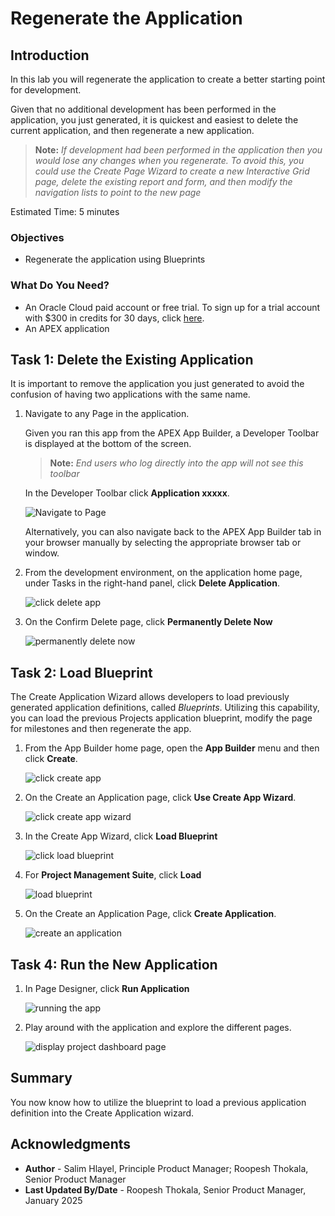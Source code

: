 # Regenerate the Application

## Introduction

In this lab you will regenerate the application to create a better starting point for development.

Given that no additional development has been performed in the application, you just generated, it is quickest and easiest to delete the current application, and then regenerate a new application.

> **Note:** _If development had been performed in the application then you would lose any changes when you regenerate. To avoid this, you could use the Create Page Wizard to create a new Interactive Grid page, delete the existing report and form, and then modify the navigation lists to point to the new page_

Estimated Time: 5 minutes

### Objectives
- Regenerate the application using Blueprints

### What Do You Need?

- An Oracle Cloud paid account or free trial. To sign up for a trial account with $300 in credits for 30 days, click [here](http://oracle.com/cloud/free).
- An APEX application

## Task 1: Delete the Existing Application

It is important to remove the application you just generated to avoid the confusion of having two applications with the same name.

1. Navigate to any Page in the application.

    Given you ran this app from the APEX App Builder, a Developer Toolbar is displayed at the bottom of the screen.     
    > **Note:** _End users who log directly into the app will not see this toolbar_

    In the Developer Toolbar click **Application xxxxx**.

    ![Navigate to Page](images/navigate-to-page.png " ")

    Alternatively, you can also navigate back to the APEX App Builder tab in your browser manually by selecting the appropriate browser tab or window.

2. From the development environment, on the application home page, under Tasks in the right-hand panel, click **Delete Application**.

    ![click delete app](images/click-delete-app.png " ")

3. On the Confirm Delete page, click **Permanently Delete Now**

    ![permanently delete now](images/permanently-delete-now.png " ")

## Task 2: Load Blueprint
The Create Application Wizard allows developers to load previously generated application definitions, called _Blueprints_. Utilizing this capability, you can load the previous Projects application blueprint, modify the page for milestones and then regenerate the app.

1. From the App Builder home page, open the **App Builder** menu and then click **Create**.

    ![click create app](images/click-create.png " ")

2. On the Create an Application page, click **Use Create App Wizard**.

    ![click create app wizard](images/click-create-app-wizard.png " ")

3. In the Create App Wizard, click **Load Blueprint**

    ![click load blueprint](images/click-load-blueprint.png " ")

4. For **Project Management Suite**, click **Load**

    ![load blueprint](images/load-blueprint1.png " ")

5. On the Create an Application Page, click **Create Application**.

    ![create an application](images/create-an-app.png " ")


## Task 4: Run the New Application

1. In Page Designer, click **Run Application**

    ![running the app](images/run-app1.png " ")

2. Play around with the application and explore the different pages.

    ![display project dashboard page](images/end-application.png " ")

## **Summary**
You now know how to utilize the blueprint to load a previous application definition into the Create Application wizard.

## **Acknowledgments**
- **Author** - Salim Hlayel, Principle Product Manager; Roopesh Thokala, Senior Product Manager
- **Last Updated By/Date** - Roopesh Thokala, Senior Product Manager, January 2025
